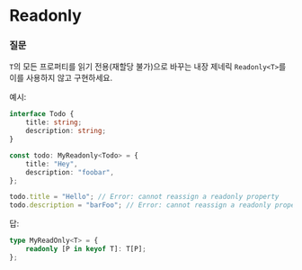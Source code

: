 # Readonly

### 질문

`T`의 모든 프로퍼티를 읽기 전용(재할당 불가)으로 바꾸는 내장 제네릭 `Readonly<T>`를 이를 사용하지 않고 구현하세요.

예시:

```ts
interface Todo {
	title: string;
	description: string;
}

const todo: MyReadonly<Todo> = {
	title: "Hey",
	description: "foobar",
};

todo.title = "Hello"; // Error: cannot reassign a readonly property
todo.description = "barFoo"; // Error: cannot reassign a readonly property
```

답:

```ts
type MyReadOnly<T> = {
	readonly [P in keyof T]: T[P];
};
```
